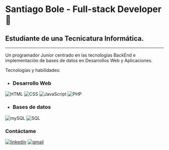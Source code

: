 <H1>Santiago Bole - Full-stack Developer 🚀</h1>
<h2>Estudiante de una Tecnicatura Informática.</h2>
<hr>
Un programador Junior centrado en las tecnologías BackEnd e implementación de bases de datos en Desarrollos Web y Aplicaciones.


Tecnologías y habilidades:
- <h3>Desarrollo Web</h3>
![HTML](https://shields.io/badge/HTML-★★★★★-333333?logo=html5&logoColor=orange&labelColor=333333) ![CSS](https://img.shields.io/badge/CSS3-333333?&logo=css3&logoColor=blue) ![JavaScript](https://shields.io/badge/JavaScript-333333?logo=JavaScript&logoColor=F7DF1E&style=flat-square) ![PHP](https://img.shields.io/badge/PHP-333333?logo=php&logoColor=777BB4)
  
- <h3>Bases de datos</h3>
![mySQL](https://img.shields.io/badge/MySQL-333333?&logo=mysql&logoColor=white) ![SQL](https://img.shields.io/badge/-SQL-333333?&logo=MySQL&logoColor=4479A1)

  <h3>Contáctame</h3>
  <a href="www.linkedin.com/in/santiago-bole-b51aa7341"><img alt="linkedin" src="https://img.shields.io/badge/-LinkedIn-blue?&logo=Linkedin&logoColor=white&link=YOUR_LINKEDIN_URL"></a>
  <a href="santiagoezequielbole@gmail.com"><img alt="gmail" src="https://img.shields.io/badge/Gmail-D14836?&logo=gmail&logoColor=white"></a>

<!---
SantiagoBole/SantiagoBole is a ✨ special ✨ repository because its `README.md` (this file) appears on your GitHub profile.
You can click the Preview link to take a look at your changes.
--->
